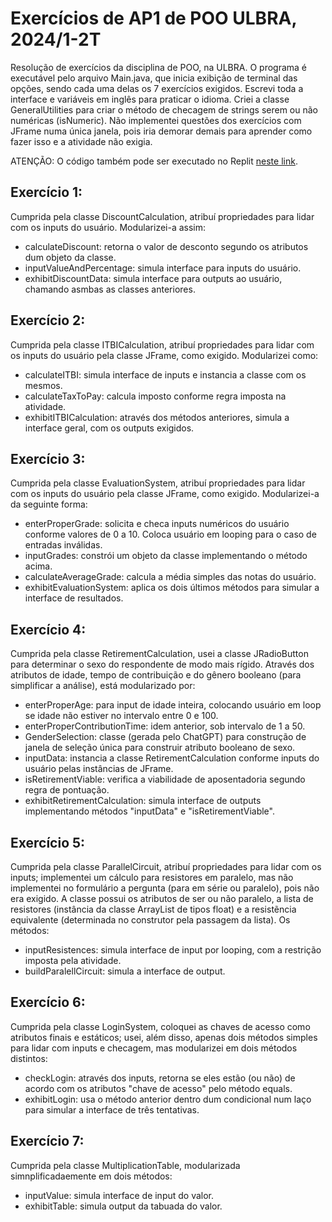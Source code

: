 # Exercícios de AP1 de POO ULBRA, 2024/1-2T
Resolução de exercícios da disciplina de POO, na ULBRA.
O programa é executável pelo arquivo Main.java, que inicia exibição de terminal das opções, sendo cada uma delas os 7 exercícios exigidos. Escrevi toda a interface e variáveis em inglês para praticar o idioma. Criei a classe GeneralUtilities para criar o método de checagem de strings serem ou não numéricas (isNumeric). Não implementei questões dos exercícios com JFrame numa única janela, pois iria demorar demais para aprender como fazer isso e a atividade não exigia.

ATENÇÃO: O código também pode ser executado no Replit [neste link](https://replit.com/@GeovaniLopesLop/ULBRAPOOAP1exercicios#Main.java).

## Exercício 1:
Cumprida pela classe DiscountCalculation, atribuí propriedades para lidar com os inputs do usuário. Modularizei-a assim:
- calculateDiscount: retorna o valor de desconto segundo os atributos dum objeto da classe.
- inputValueAndPercentage: simula interface para inputs do usuário.
- exhibitDiscountData: simula interface para outputs ao usuário, chamando asmbas as classes anteriores.

## Exercício 2:
Cumprida pela classe ITBICalculation, atribuí propriedades para lidar com os inputs do usuário pela classe JFrame, como exigido. Modularizei como:
- calculateITBI: simula interface de inputs e instancia a classe com os mesmos.
- calculateTaxToPay: calcula imposto conforme regra imposta na atividade.
- exhibitITBICalculation: através dos métodos anteriores, simula a interface geral, com os outputs exigidos.

## Exercício 3:
Cumprida pela classe EvaluationSystem, atribuí propriedades para lidar com os inputs do usuário pela classe JFrame, como exigido. Modularizei-a da seguinte forma:
- enterProperGrade: solicita e checa inputs numéricos do usuário conforme valores de 0 a 10. Coloca usuário em looping para o caso de entradas inválidas.
- inputGrades: constrói um objeto da classe implementando o método acima.
- calculateAverageGrade: calcula a média simples das notas do usuário.
- exhibitEvaluationSystem: aplica os dois últimos métodos para simular a interface de resultados.

## Exercício 4:
Cumprida pela classe RetirementCalculation, usei a classe JRadioButton para determinar o sexo do respondente de modo mais rígido. Através dos atributos de idade, tempo de contribuição e do gênero booleano (para simplificar a análise), está modularizado por:
- enterProperAge: para input de idade inteira, colocando usuário em loop se idade não estiver no intervalo entre 0 e 100.
- enterProperContributionTime: idem anterior, sob intervalo de 1 a 50.
- GenderSelection: classe (gerada pelo ChatGPT) para construção de janela de seleção única para construir atributo booleano de sexo.
- inputData: instancia a classe RetirementCalculation conforme inputs do usuário pelas instâncias de JFrame.
- isRetirementViable: verifica a viabilidade de aposentadoria segundo regra de pontuação.
- exhibitRetirementCalculation: simula interface de outputs implementando métodos "inputData" e "isRetirementViable".

## Exercício 5:
Cumprida pela classe ParallelCircuit, atribuí propriedades para lidar com os inputs; implementei um cálculo para resistores em paralelo, mas não implementei no formulário a pergunta (para em série ou paralelo), pois não era exigido. A classe possui os atributos de ser ou não paralelo, a lista de resistores (instância da classe ArrayList de tipos float) e a resistẽncia equivalente (determinada no construtor pela passagem da lista). Os métodos:
- inputResistences: simula interface de input por looping, com a restrição imposta pela atividade.
- buildParalellCircuit: simula a interface de output.

## Exercício 6:
Cumprida pela classe LoginSystem, coloquei as chaves de acesso como atributos finais e estáticos; usei, além disso, apenas dois métodos simples para lidar com inputs e checagem, mas modularizei em dois métodos distintos:
- checkLogin: através dos inputs, retorna se eles estão (ou não) de acordo com os atributos "chave de acesso" pelo método equals.
- exhibitLogin: usa o método anterior dentro dum condicional num laço para simular a interface de três tentativas.


## Exercício 7:
Cumprida pela classe MultiplicationTable, modularizada simnplificadaemente em dois métodos:
- inputValue: simula interface de input do valor.
- exhibitTable: simula output da tabuada do valor.
